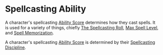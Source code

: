 # Spellcasting Ability

A character's spellcasting [Ability Score](../../../Player%20Characters/Chosen%20Statistics/Ability%20Scores.md) determines how they cast spells. It is used for a variety of things, chiefly [The Spellcasting Roll](../Spellcasting.md#The%20Spellcasting%20Roll), [Max Spell Level](../../Spells/Spell%20Level.md#Max%20Spell%20Level), and [Spell Memorization](../Spell%20Memorization.md).

A character's spellcasting [Ability Score](../../../Player%20Characters/Chosen%20Statistics/Ability%20Scores.md) is determined by their [Spellcasting Discipline](Spellcasting%20Disciplines.md).